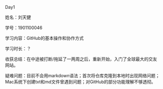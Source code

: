 Day1 

姓名：刘天健 

学号：1901100046 

学习内容：GitHub的基本操作和协作方式 

学习时长：？ 

收获总结：在中途被打断/拖延了一两周之后，重新开始，入门了全球最大的交友网站。 

疑难问题：目前不会用markdown语法；首次将仓库克隆到本地时出现网络问题；Mac系统下创建txt和md文件曾遇到问题；对GitHub的部分功能理解不够透彻。 

